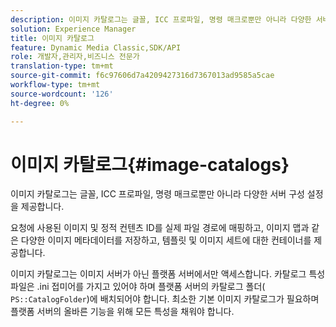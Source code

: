 ```yaml
---
description: 이미지 카탈로그는 글꼴, ICC 프로파일, 명령 매크로뿐만 아니라 다양한 서버 구성 설정을 제공합니다.
solution: Experience Manager
title: 이미지 카탈로그
feature: Dynamic Media Classic,SDK/API
role: 개발자,관리자,비즈니스 전문가
translation-type: tm+mt
source-git-commit: f6c97606d7a4209427316d7367013ad9585a5cae
workflow-type: tm+mt
source-wordcount: '126'
ht-degree: 0%

---
```



# 이미지 카탈로그{#image-catalogs}

이미지 카탈로그는 글꼴, ICC 프로파일, 명령 매크로뿐만 아니라 다양한 서버 구성 설정을 제공합니다.

요청에 사용된 이미지 및 정적 컨텐츠 ID를 실제 파일 경로에 매핑하고, 이미지 맵과 같은 다양한 이미지 메타데이터를 저장하고, 템플릿 및 이미지 세트에 대한 컨테이너를 제공합니다.

이미지 카탈로그는 이미지 서버가 아닌 플랫폼 서버에서만 액세스합니다. 카탈로그 특성 파일은 .ini 접미어를 가지고 있어야 하며 플랫폼 서버의 카탈로그 폴더( `PS::CatalogFolder`)에 배치되어야 합니다. 최소한 기본 이미지 카탈로그가 필요하며 플랫폼 서버의 올바른 기능을 위해 모든 특성을 채워야 합니다.
